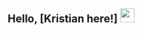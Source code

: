 ## Hello, [Kristian here!]  <img src="https://media.giphy.com/media/hvRJCLFzcasrR4ia7z/giphy.gif" width="28px" height="28px">
